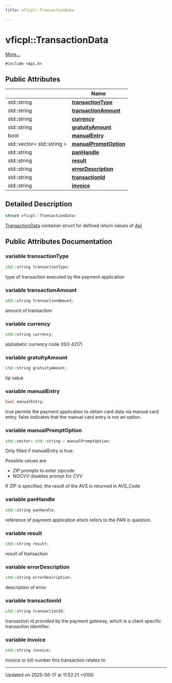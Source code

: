 ```yaml
---
title: vficpl::TransactionData

---
```


# vficpl::TransactionData



 [More...](#detailed-description)


`#include <Api.h>`

## Public Attributes

|                | Name           |
| -------------- | -------------- |
| std::string | **[transactionType](structvficpl_1_1_transaction_data.md#variable-transactiontype)**  |
| std::string | **[transactionAmount](structvficpl_1_1_transaction_data.md#variable-transactionamount)**  |
| std::string | **[currency](structvficpl_1_1_transaction_data.md#variable-currency)**  |
| std::string | **[gratuityAmount](structvficpl_1_1_transaction_data.md#variable-gratuityamount)**  |
| bool | **[manualEntry](structvficpl_1_1_transaction_data.md#variable-manualentry)**  |
| std::vector< std::string > | **[manualPromptOption](structvficpl_1_1_transaction_data.md#variable-manualpromptoption)**  |
| std::string | **[panHandle](structvficpl_1_1_transaction_data.md#variable-panhandle)**  |
| std::string | **[result](structvficpl_1_1_transaction_data.md#variable-result)**  |
| std::string | **[errorDescription](structvficpl_1_1_transaction_data.md#variable-errordescription)**  |
| std::string | **[transactionId](structvficpl_1_1_transaction_data.md#variable-transactionid)**  |
| std::string | **[invoice](structvficpl_1_1_transaction_data.md#variable-invoice)**  |

## Detailed Description

```cpp
struct vficpl::TransactionData;
```


[TransactionData](structvficpl_1_1_transaction_data.md) container struct for defined return values of [Api](classvficpl_1_1_api.md)

## Public Attributes Documentation

### variable transactionType

```cpp
std::string transactionType;
```


type of transaction executed by the payment application 


### variable transactionAmount

```cpp
std::string transactionAmount;
```


amount of transaction 


### variable currency

```cpp
std::string currency;
```


alphabetic currency code (ISO 4217) 


### variable gratuityAmount

```cpp
std::string gratuityAmount;
```


tip value 


### variable manualEntry

```cpp
bool manualEntry;
```


true permits the payment application to obtain card data via manual card entry. false indicates that the manual card entry is not an option. 


### variable manualPromptOption

```cpp
std::vector< std::string > manualPromptOption;
```


Only filled if manualEntry is true.

Possible values are

* ZIP prompts to enter zipcode
* NOCVV disables prompt for CVV

If ZIP is specified, the result of the AVS is returned in AVS_Code 


### variable panHandle

```cpp
std::string panHandle;
```


reference of payment application ehich refers to the PAN in question. 


### variable result

```cpp
std::string result;
```


result of transaction 


### variable errorDescription

```cpp
std::string errorDescription;
```


description of error 


### variable transactionId

```cpp
std::string transactionId;
```


transaction id provided by the payment gateway, which is a client specific transaction identifier. 


### variable invoice

```cpp
std::string invoice;
```


invoice or bill number this transaction relates to 


-------------------------------

Updated on 2025-06-17 at 11:52:21 +0100